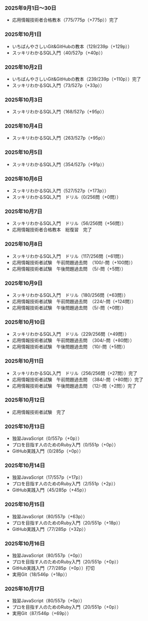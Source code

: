### 2025年9月1日～30日
- 応用情報技術者合格教本（775/775p（+775p））完了

### 2025年10月1日
- いちばんやさしいGit&GitHubの教本（129/239p（+129p））
- スッキリわかるSQL入門（40/527p（+40p））

### 2025年10月2日
- いちばんやさしいGit&GitHubの教本（239/239p（+110p））完了
- スッキリわかるSQL入門（73/527p（+33p））

### 2025年10月3日
- スッキリわかるSQL入門（168/527p（+95p））

### 2025年10月4日
- スッキリわかるSQL入門（263/527p（+95p））

### 2025年10月5日
- スッキリわかるSQL入門（354/527p（+91p））

### 2025年10月6日
- スッキリわかるSQL入門（527/527p（+173p））
- スッキリわかるSQL入門　ドリル（0/256問（+0問））

### 2025年10月7日
- スッキリわかるSQL入門　ドリル（56/256問（+56問））
- 応用情報技術者合格教本　総復習　完了

### 2025年10月8日
- スッキリわかるSQL入門　ドリル（117/256問（+61問））
- 応用情報技術者試験　午前問題過去問　（100/-問（+100問））
- 応用情報技術者試験　午後問題過去問　（5/-問（+5問））

### 2025年10月9日
- スッキリわかるSQL入門　ドリル（180/256問（+63問））
- 応用情報技術者試験　午前問題過去問　（224/-問（+124問））
- 応用情報技術者試験　午後問題過去問　（5/-問（+0問））

### 2025年10月10日
- スッキリわかるSQL入門　ドリル（229/256問（+49問））
- 応用情報技術者試験　午前問題過去問　（304/-問（+80問））
- 応用情報技術者試験　午後問題過去問　（10/-問（+5問））

### 2025年10月11日
- スッキリわかるSQL入門　ドリル（256/256問（+27問））完了
- 応用情報技術者試験　午前問題過去問　（384/-問（+80問））完了
- 応用情報技術者試験　午後問題過去問　（12/-問（+2問））完了

### 2025年10月12日
- 応用情報技術者試験　完了

### 2025年10月13日
- 独習JavaScript（0/557p（+0p））
- プロを目指す人のためのRuby入門（0/551p（+0p））
- GitHub実践入門（0/285p（+0p））

### 2025年10月14日
- 独習JavaScript（17/557p（+17p））
- プロを目指す人のためのRuby入門（2/551p（+2p））
- GitHub実践入門（45/285p（+45p））

### 2025年10月15日
- 独習JavaScript（80/557p（+63p））
- プロを目指す人のためのRuby入門（20/551p（+18p））
- GitHub実践入門（77/285p（+32p））

### 2025年10月16日
- 独習JavaScript（80/557p（+0p））
- プロを目指す人のためのRuby入門（20/551p（+0p））
- GitHub実践入門（77/285p（+0p））打切
- 実用Git（18/546p（+18p））

### 2025年10月17日
- 独習JavaScript（80/557p（+0p））
- プロを目指す人のためのRuby入門（20/551p（+0p））
- 実用Git（87/546p（+69p））
